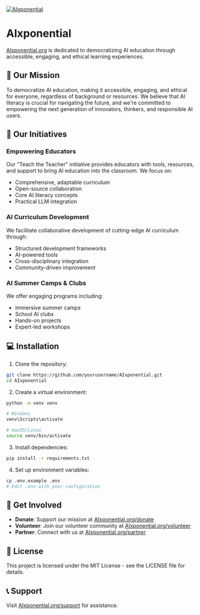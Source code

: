[![AIxponential](images/shortLogo.png)](https://aixponential.org)

# AIxponential

[AIxponential.org](https://AIxponential.org) is dedicated to democratizing AI education through accessible, engaging, and ethical learning experiences.

## 🎯 Our Mission

To democratize AI education, making it accessible, engaging, and ethical for everyone, regardless of background or resources. We believe that AI literacy is crucial for navigating the future, and we're committed to empowering the next generation of innovators, thinkers, and responsible AI users.

## 🚀 Our Initiatives

### Empowering Educators
Our "Teach the Teacher" initiative provides educators with tools, resources, and support to bring AI education into the classroom. We focus on:
- Comprehensive, adaptable curriculum
- Open-source collaboration
- Core AI literacy concepts
- Practical LLM integration

### AI Curriculum Development
We facilitate collaborative development of cutting-edge AI curriculum through:
- Structured development frameworks
- AI-powered tools
- Cross-disciplinary integration
- Community-driven improvement

### AI Summer Camps & Clubs
We offer engaging programs including:
- Immersive summer camps
- School AI clubs
- Hands-on projects
- Expert-led workshops

## 💻 Installation

1. Clone the repository:
```bash
git clone https://github.com/yourusername/AIxponential.git
cd AIxponential
```

2. Create a virtual environment:
```bash
python -m venv venv

# Windows
venv\Scripts\activate

# macOS/Linux
source venv/bin/activate
```

3. Install dependencies:
```bash
pip install -r requirements.txt
```

4. Set up environment variables:
```bash
cp .env.example .env
# Edit .env with your configuration
```

## 🤝 Get Involved

- **Donate**: Support our mission at [AIxponential.org/donate](https://AIxponential.org/donate)
- **Volunteer**: Join our volunteer community at [AIxponential.org/volunteer](https://AIxponential.org/volunteer)
- **Partner**: Connect with us at [AIxponential.org/partner](https://AIxponential.org/partner)

## 📄 License

This project is licensed under the MIT License - see the LICENSE file for details.

## 📞 Support

Visit [AIxponential.org/support](https://AIxponential.org/support) for assistance.